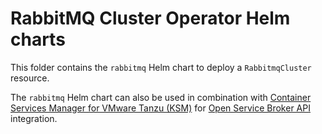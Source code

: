 # RabbitMQ Cluster Operator Helm charts

This folder contains the `rabbitmq` Helm chart to deploy a `RabbitmqCluster` resource.

The `rabbitmq` Helm chart can also be used in combination with [Container Services Manager for VMware Tanzu (KSM)](https://docs.pivotal.io/ksm/) for [Open Service Broker API](https://www.openservicebrokerapi.org/) integration.
